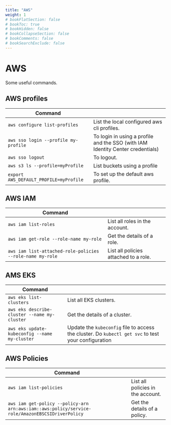```yaml
---
title: "AWS"
weight: 1
# bookFlatSection: false
# bookToc: true
# bookHidden: false
# bookCollapseSection: false
# bookComments: false
# bookSearchExclude: false
---
```

# AWS
Some useful commands.

## AWS profiles

| Command                                |                                                                                |
|----------------------------------------| ------------------------------------------------------------------------------ |
| `aws configure list-profiles`          | List the local configured aws cli profiles.                                    | 
| `aws sso login --profile my-profile`   | To login in using a profile and the SSO (with IAM Identity Center credentials) |
| `aws sso logout`                       | To logout. |
| `aws s3 ls --profile=myProfile`        | List buckets using a profile | 
| `export AWS_DEFAULT_PROFILE=myProfile` | To set up the default aws profile. |

## AWS IAM
| Command                                                   |                                                                                |
|-----------------------------------------------------------| ------------------------------------------------------------------------------ |
| `aws iam list-roles`                                      | List all roles in the account. |
| `aws iam get-role --role-name my-role`                    | Get the details of a role. |
| `aws iam list-attached-role-policies --role-name my-role` | List all policies attached to a role. |

## AMS EKS
| Command                                                   |                                                                                                     |
|-----------------------------------------------------------|-----------------------------------------------------------------------------------------------------|
| `aws eks list-clusters`                                   | List all EKS clusters.                                                                              |
| `aws eks describe-cluster --name my-cluster`              | Get the details of a cluster.                                                                       |
| `aws eks update-kubeconfig --name my-cluster`             | Update the `kubeconfig` file to access the cluster. Do `kubectl get svc` to test your configuration |

## AWS Policies
| Command                                                                                         |                                   |
|-------------------------------------------------------------------------------------------------|-----------------------------------|
| `aws iam list-policies`                                                                         | List all policies in the account. |
| `aws iam get-policy --policy-arn arn:aws:iam::aws:policy/service-role/AmazonEBSCSIDriverPolicy` | Get the details of a policy.      |